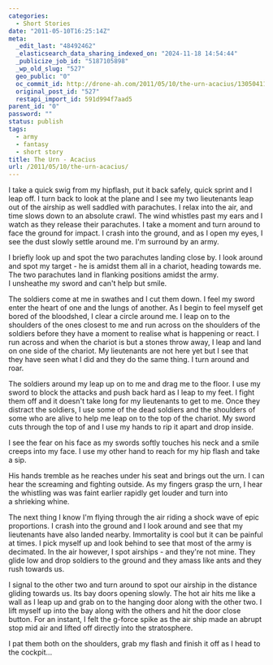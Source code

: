 ```yaml
---
categories:
  - Short Stories
date: "2011-05-10T16:25:14Z"
meta:
  _edit_last: "48492462"
  _elasticsearch_data_sharing_indexed_on: "2024-11-18 14:54:44"
  _publicize_job_id: "5187105898"
  _wp_old_slug: "527"
  geo_public: "0"
  oc_commit_id: http://drone-ah.com/2011/05/10/the-urn-acacius/1305041120
  original_post_id: "527"
  restapi_import_id: 591d994f7aad5
parent_id: "0"
password: ""
status: publish
tags:
  - army
  - fantasy
  - short story
title: The Urn - Acacius
url: /2011/05/10/the-urn-acacius/
---
```


I take a quick swig from my hipflash, put it back safely, quick sprint and I
leap off. I turn back to look at the plane and I see my two lieutenants leap out
of the airship as well saddled with parachutes. I relax into the air, and time
slows down to an absolute crawl. The wind whistles past my ears and I watch as
they release their parachutes. I take a moment and turn around to face the
ground for impact. I crash into the ground, and as I open my eyes, I see the
dust slowly settle around me. I'm surround by an army.

I briefly look up and spot the two parachutes landing close by. I look around
and spot my target - he is amidst them all in a chariot, heading towards me. The
two parachutes land in flanking positions amidst the army. I unsheathe my sword
and can't help but smile.

The soldiers come at me in swathes and I cut them down. I feel my sword enter
the heart of one and the lungs of another. As I begin to feel myself get bored
of the bloodshed, I clear a circle around me. I leap on to the shoulders of the
ones closest to me and run across on the shoulders of the soldiers before they
have a moment to realise what is happening or react. I run across and when the
chariot is but a stones throw away, I leap and land on one side of the chariot.
My lieutenants are not here yet but I see that they have seen what I did and
they do the same thing. I turn around and roar.

<!--more-->

The soldiers around my leap up on to me and drag me to the floor. I use my sword
to block the attacks and push back hard as I leap to my feet. I fight them off
and it doesn't take long for my lieutenants to get to me. Once they distract the
soldiers, I use some of the dead soldiers and the shoulders of some who are
alive to help me leap on to the top of the chariot. My sword cuts through the
top of and I use my hands to rip it apart and drop inside.

I see the fear on his face as my swords softly touches his neck and a smile
creeps into my face. I use my other hand to reach for my hip flash and take a
sip.

His hands tremble as he reaches under his seat and brings out the urn. I can
hear the screaming and fighting outside. As my fingers grasp the urn, I hear the
whistling was was faint earlier rapidly get louder and turn into
a shrieking whine.

The next thing I know I'm flying through the air riding a shock wave of epic
proportions. I crash into the ground and I look around and see that my
lieutenants have also landed nearby. Immortality is cool but it can be painful
at times. I pick myself up and look behind to see that most of the army is
decimated. In the air however, I spot airships - and they're not mine. They
glide low and drop soldiers to the ground and they amass like ants and they rush
towards us.

I signal to the other two and turn around to spot our airship in the distance
gliding towards us. Its bay doors opening slowly. The hot air hits me like a
wall as I leap up and grab on to the hanging door along with the other two. I
lift myself up into the bay along with the others and hit the door close button.
For an instant, I felt the g-force spike as the air ship made an abrupt stop mid
air and lifted off directly into the stratosphere.

I pat them both on the shoulders, grab my flash and finish it off as I head to
the cockpit...
